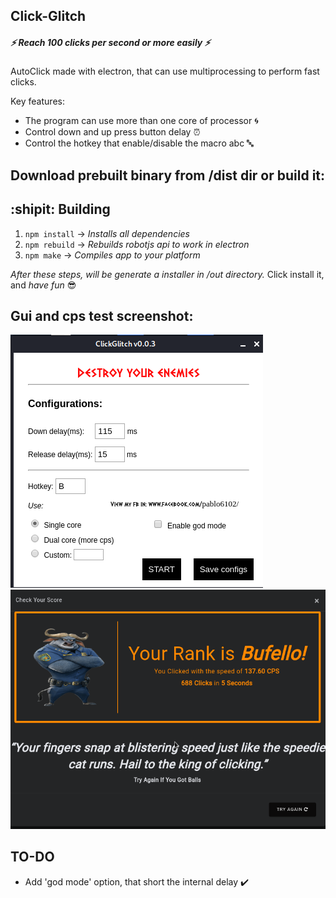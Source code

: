## Click-Glitch 
##### :zap: Reach 100 clicks per second or more easily :zap: #####
AutoClick made with electron, that can use multiprocessing to perform fast clicks.

Key features: 
  * The program can use more than one core of processor                  :cyclone:
  * Control down and up press button delay               :alarm_clock:
  * Control the hotkey that enable/disable the macro abc :abc:

## Download prebuilt binary from /dist dir or build it:
## :shipit: **Building**
1. `npm install` -> *Installs all dependencies*
2. `npm rebuild` -> *Rebuilds robotjs api to work in electron*
3. `npm make`    -> *Compiles app to your platform*

*After these steps, will be generate a installer in /out directory.*
Click install it, and *have fun* :sunglasses:
## Gui and cps test screenshot:
![Preview1](./screenshots/gui_preview.png) ![Preview2](./screenshots/cps_test.png)


## TO-DO
  * Add 'god mode' option, that short the internal delay :heavy_check_mark:
